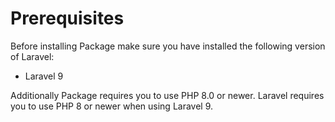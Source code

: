 # Prerequisites

Before installing Package make sure you have installed the following version of Laravel:
- Laravel 9

Additionally Package requires you to use PHP 8.0 or newer. Laravel requires you to use PHP 8 or newer when using Laravel 9.
